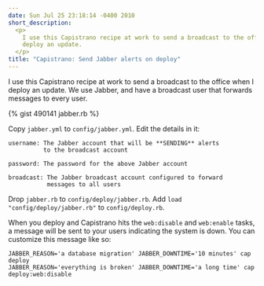 ```yaml
---
date: Sun Jul 25 23:18:14 -0400 2010
short_description:
  <p>
    I use this Capistrano recipe at work to send a broadcast to the office when I
    deploy an update.
  </p>
title: "Capistrano: Send Jabber alerts on deploy"
---
```


I use this Capistrano recipe at work to send a broadcast to the
office when I deploy an update. We use Jabber, and have a broadcast
user that forwards messages to every user.

{% gist 490141 jabber.rb %}

Copy `jabber.yml` to `config/jabber.yml`. Edit the details in it:

    username: The Jabber account that will be **SENDING** alerts
              to the broadcast account

    password: The password for the above Jabber account

    broadcast: The Jabber broadcast account configured to forward
               messages to all users

Drop `jabber.rb` to `config/deploy/jabber.rb`. Add
`load "config/deploy/jabber.rb"` to `config/deploy.rb`.

When you deploy and Capistrano hits the `web:disable`
and `web:enable` tasks, a message will be sent to your
users indicating the system is down. You can customize this
message like so:

    JABBER_REASON='a database migration' JABBER_DOWNTIME='10 minutes' cap deploy
    JABBER_REASON='everything is broken' JABBER_DOWNTIME='a long time' cap deploy:web:disable

